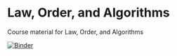 # Law, Order, and Algorithms
Course material for Law, Order, and Algorithms

[![Binder](https://mybinder.org/badge_logo.svg)](https://mybinder.org/v2/gh/stanford-policylab/law-order-algo-2021/HEAD)
